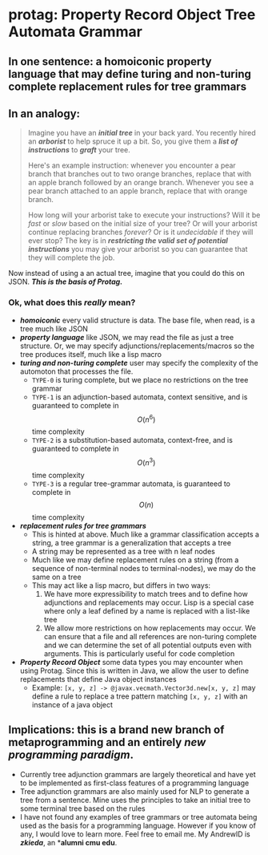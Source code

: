 # protag: Property Record Object Tree Automata Grammar
## In one sentence: a homoiconic property language that may define turing and non-turing complete replacement rules for tree grammars
## In an analogy:
> Imagine you have an ***initial tree*** in your back yard. You recently hired an ***arborist*** to help spruce it up a bit. So, you give them a ***list of instructions*** to ***graft*** your tree. 
> 
> Here's an example instruction: whenever you encounter a pear branch that branches out to two orange branches, replace that with an apple branch followed by an orange branch. Whenever you see a pear branch attached to an apple branch, replace that with orange branch.
> 
> How long will your arborist take to execute your instructions? Will it be *fast* or *slow* based on the initial size of your tree? Or will your arborist continue replacing branches *forever*? Or is it *undecidable* if they will ever stop?
The key is in ***restricting the valid set of potential instructions*** you may give your arborist so you can guarantee that they will complete the job.

Now instead of using a an actual tree, imagine that you could do this on JSON. ***This is the basis of Protag.***

### Ok, what does this *really* mean?
- ***homoiconic*** every valid structure is data. The base file, when read, is a tree much like JSON
- ***property language*** like JSON, we may read the file as just a tree structure. Or, we may specify adjunctions/replacements/macros so the tree produces itself, much like a lisp macro
- ***turing and non-turing complete*** user may specify the complexity of the automoton that processes the file.
  - `TYPE-0` is turing complete, but we place no restrictions on the tree grammar
  - `TYPE-1` is an adjunction-based automata, context sensitive, and is guaranteed to complete in $$O(n^6)$$ time complexity
  - `TYPE-2` is a substitution-based automata, context-free, and is guaranteed to complete in $$O(n^3)$$ time complexity
  - `TYPE-3` is a regular tree-grammar automata, is guaranteed to complete in $$O(n)$$ time complexity
- ***replacement rules for tree grammars***
  - This is hinted at above. Much like a grammar classification accepts a string, a tree grammar is a generalization that accepts a tree
  - A string may be represented as a tree with n leaf nodes
  - Much like we may define replacement rules on a string (from a sequence of non-terminal nodes to terminal-nodes), we may do the same on a tree
  - This may act like a lisp macro, but differs in two ways:
    1. We have more expressibility to match trees and to define how adjunctions and replacements may occur. Lisp is a special case where only a leaf defined by a name is replaced with a list-like tree
    2. We allow more restrictions on how replacements may occur. We can ensure that a file and all references are non-turing complete and we can determine the set of all potential outputs even with arguments. This is particularly useful for code completion
- ***Property Record Object*** some data types you may encounter when using Protag. Since this is written in Java, we allow the user to define replacements that define Java object instances
  - Example: `[x, y, z] -> @javax.vecmath.Vector3d.new[x, y, z]` may define a rule to replace a tree pattern matching `[x, y, z]` with an instance of a java object
    
## Implications: this is a brand new branch of metaprogramming and an entirely ***new programming paradigm***.
- Currently tree adjunction grammars are largely theoretical and have yet to be implemented as first-class features of a programming language
- Tree adjunction grammars are also mainly used for NLP to generate a tree from a sentence. Mine uses the principles to take an initial tree to some terminal tree based on the rules
- I have not found any examples of tree grammars or tree automata being used as the basis for a programming language. However if you know of any, I would love to learn more. Feel free to email me. My AndrewID is ***zkieda***, an ***alumni cmu edu**.
  
